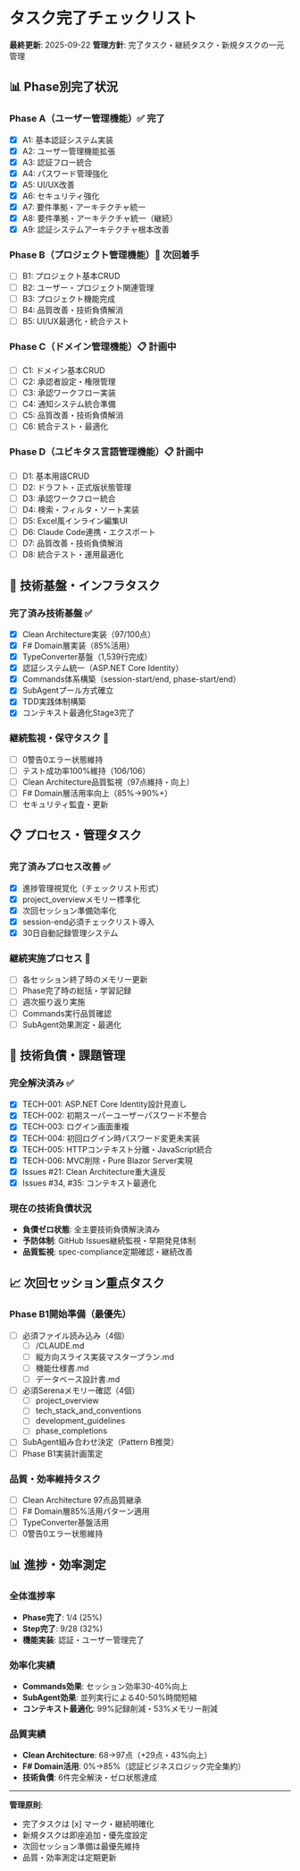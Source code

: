 # タスク完了チェックリスト

**最終更新**: 2025-09-22
**管理方針**: 完了タスク・継続タスク・新規タスクの一元管理

## 📊 Phase別完了状況

### Phase A（ユーザー管理機能）✅ 完了
- [x] A1: 基本認証システム実装
- [x] A2: ユーザー管理機能拡張
- [x] A3: 認証フロー統合
- [x] A4: パスワード管理強化
- [x] A5: UI/UX改善
- [x] A6: セキュリティ強化
- [x] A7: 要件準拠・アーキテクチャ統一
- [x] A8: 要件準拠・アーキテクチャ統一（継続）
- [x] A9: 認証システムアーキテクチャ根本改善

### Phase B（プロジェクト管理機能）🚀 次回着手
- [ ] B1: プロジェクト基本CRUD
- [ ] B2: ユーザー・プロジェクト関連管理
- [ ] B3: プロジェクト機能完成
- [ ] B4: 品質改善・技術負債解消
- [ ] B5: UI/UX最適化・統合テスト

### Phase C（ドメイン管理機能）📋 計画中
- [ ] C1: ドメイン基本CRUD
- [ ] C2: 承認者設定・権限管理
- [ ] C3: 承認ワークフロー実装
- [ ] C4: 通知システム統合準備
- [ ] C5: 品質改善・技術負債解消
- [ ] C6: 統合テスト・最適化

### Phase D（ユビキタス言語管理機能）📋 計画中
- [ ] D1: 基本用語CRUD
- [ ] D2: ドラフト・正式版状態管理
- [ ] D3: 承認ワークフロー統合
- [ ] D4: 検索・フィルタ・ソート実装
- [ ] D5: Excel風インライン編集UI
- [ ] D6: Claude Code連携・エクスポート
- [ ] D7: 品質改善・技術負債解消
- [ ] D8: 統合テスト・運用最適化

## 🔧 技術基盤・インフラタスク

### 完了済み技術基盤 ✅
- [x] Clean Architecture実装（97/100点）
- [x] F# Domain層実装（85%活用）
- [x] TypeConverter基盤（1,539行完成）
- [x] 認証システム統一（ASP.NET Core Identity）
- [x] Commands体系構築（session-start/end, phase-start/end）
- [x] SubAgentプール方式確立
- [x] TDD実践体制構築
- [x] コンテキスト最適化Stage3完了

### 継続監視・保守タスク 🔄
- [ ] 0警告0エラー状態維持
- [ ] テスト成功率100%維持（106/106）
- [ ] Clean Architecture品質監視（97点維持・向上）
- [ ] F# Domain層活用率向上（85%→90%+）
- [ ] セキュリティ監査・更新

## 📋 プロセス・管理タスク

### 完了済みプロセス改善 ✅
- [x] 進捗管理視覚化（チェックリスト形式）
- [x] project_overviewメモリー標準化
- [x] 次回セッション準備効率化
- [x] session-end必須チェックリスト導入
- [x] 30日自動記録管理システム

### 継続実施プロセス 🔄
- [ ] 各セッション終了時のメモリー更新
- [ ] Phase完了時の総括・学習記録
- [ ] 週次振り返り実施
- [ ] Commands実行品質確認
- [ ] SubAgent効果測定・最適化

## 🚨 技術負債・課題管理

### 完全解決済み ✅
- [x] TECH-001: ASP.NET Core Identity設計見直し
- [x] TECH-002: 初期スーパーユーザーパスワード不整合
- [x] TECH-003: ログイン画面重複
- [x] TECH-004: 初回ログイン時パスワード変更未実装
- [x] TECH-005: HTTPコンテキスト分離・JavaScript統合
- [x] TECH-006: MVC削除・Pure Blazor Server実現
- [x] Issues #21: Clean Architecture重大違反
- [x] Issues #34, #35: コンテキスト最適化

### 現在の技術負債状況
- **負債ゼロ状態**: 全主要技術負債解決済み
- **予防体制**: GitHub Issues継続監視・早期発見体制
- **品質監視**: spec-compliance定期確認・継続改善

## 📈 次回セッション重点タスク

### Phase B1開始準備（最優先）
- [ ] 必須ファイル読み込み（4個）
  - [ ] /CLAUDE.md
  - [ ] 縦方向スライス実装マスタープラン.md
  - [ ] 機能仕様書.md
  - [ ] データベース設計書.md
- [ ] 必須Serenaメモリー確認（4個）
  - [ ] project_overview
  - [ ] tech_stack_and_conventions
  - [ ] development_guidelines
  - [ ] phase_completions
- [ ] SubAgent組み合わせ決定（Pattern B推奨）
- [ ] Phase B1実装計画策定

### 品質・効率維持タスク
- [ ] Clean Architecture 97点品質継承
- [ ] F# Domain層85%活用パターン適用
- [ ] TypeConverter基盤活用
- [ ] 0警告0エラー状態維持

## 📊 進捗・効率測定

### 全体進捗率
- **Phase完了**: 1/4 (25%)
- **Step完了**: 9/28 (32%)
- **機能実装**: 認証・ユーザー管理完了

### 効率化実績
- **Commands効果**: セッション効率30-40%向上
- **SubAgent効果**: 並列実行による40-50%時間短縮
- **コンテキスト最適化**: 99%記録削減・53%メモリー削減

### 品質実績
- **Clean Architecture**: 68→97点（+29点・43%向上）
- **F# Domain活用**: 0%→85%（認証ビジネスロジック完全集約）
- **技術負債**: 6件完全解決・ゼロ状態達成

---

**管理原則**:
- 完了タスクは [x] マーク・継続明確化
- 新規タスクは即座追加・優先度設定
- 次回セッション準備は最優先維持
- 品質・効率測定は定期更新